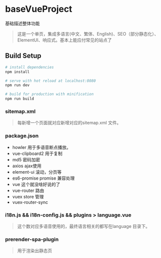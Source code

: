 # baseVueProject  

基础描述整体功能

> 这是一个单页，集成多语言(中文、繁体、English)、SEO（部分静态化）、ElementUI、响应式。基本上能应付常见的站点了

## Build Setup
``` bash
# install dependencies
npm install

# serve with hot reload at localhost:8080
npm run dev

# build for production with minification
npm run build

```
### sitemap.xml
> 每新增一个页面就对应新增对应的sitemap.xml 文件。
### package.json
- howler 用于多语音断点播放。
- vue-clipboard2  用于复制
- md5  密码加密
- axios  ajax使用
- element-ui  滚动，分页等
- es6-promise  promise 兼容处理
- vue 这个就没啥好说的了
- vue-router  路由
- vuex  store 管理
- vuex-router-sync

### i18n.js && i18n-config.js && plugins > language.vue 
> 这个数对应多语音使用的，最终语言相关的都写在language 目录下。

### prerender-spa-plugin
> 用于渲染出静态页
